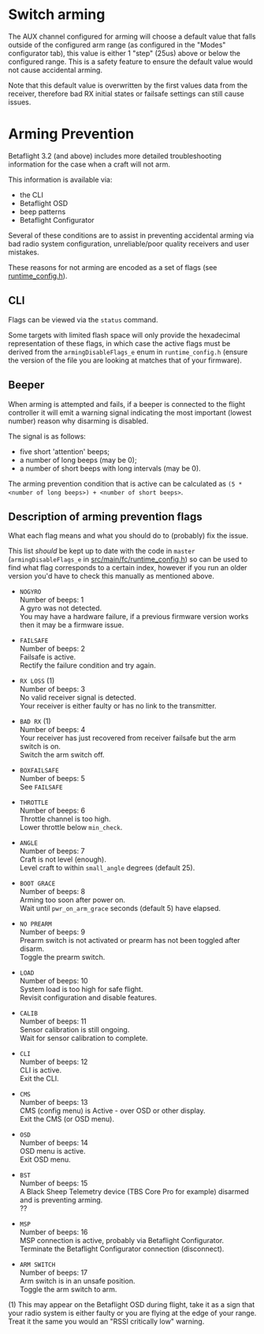 # Switch arming

The AUX channel configured for arming will choose a default value that falls outside of the configured arm range (as configured in the "Modes" configurator tab), this value is either 1 "step" (25us) above or below the configured range. This is a safety feature to ensure the default value would not cause accidental arming.

Note that this default value is overwritten by the first values data from the receiver, therefore bad RX initial states or failsafe settings can still cause issues.

# Arming Prevention

Betaflight 3.2 (and above) includes more detailed troubleshooting information for the case when a craft will not arm.

This information is available via:
- the CLI
- Betaflight OSD
- beep patterns
- Betaflight Configurator

Several of these conditions are to assist in preventing accidental arming via bad radio system configuration, unreliable/poor quality receivers and user mistakes.

These reasons for not arming are encoded as a set of flags (see [runtime_config.h](https://github.com/betaflight/betaflight/blob/master/src/main/fc/runtime_config.h)).

## CLI

Flags can be viewed via the `status` command.

Some targets with limited flash space will only provide the hexadecimal representation of these flags, in which case the active flags must be derived from the `armingDisableFlags_e` enum in `runtime_config.h` (ensure the version of the file you are looking at matches that of your firmware).

## Beeper

When arming is attempted and fails, if a beeper is connected to the flight controller it will emit a warning signal indicating the most important (lowest number) reason why disarming is disabled.

The signal is as follows:
- five short 'attention' beeps;
- a number of long beeps (may be 0);
- a number of short beeps with long intervals (may be 0).

The arming prevention condition that is active can be calculated as `(5 * <number of long beeps>) + <number of short beeps>`.

## Description of arming prevention flags

What each flag means and what you should do to (probably) fix the issue.

This list *should* be kept up to date with the code in `master` (`armingDisableFlags_e` in [src/main/fc/runtime_config.h](https://github.com/betaflight/betaflight/blob/master/src/main/fc/runtime_config.h#L37-L55)) so can be used to find what flag corresponds to a certain index, however if you run an older version you'd have to check this manually as mentioned above.


- `NOGYRO`  
  Number of beeps: 1  
  A gyro was not detected.  
  You may have a hardware failure, if a previous firmware version works then it may be a firmware issue.

- `FAILSAFE`  
  Number of beeps: 2  
  Failsafe is active.  
  Rectify the failure condition and try again.

- `RX LOSS` (1)  
  Number of beeps: 3  
  No valid receiver signal is detected.  
  Your receiver is either faulty or has no link to the transmitter.

- `BAD RX` (1)  
  Number of beeps: 4  
  Your receiver has just recovered from receiver failsafe but the arm switch is on.   
  Switch the arm switch off.

- `BOXFAILSAFE`  
  Number of beeps: 5  
  See `FAILSAFE`

- `THROTTLE`  
  Number of beeps: 6  
  Throttle channel is too high.  
  Lower throttle below `min_check`.

- `ANGLE`  
  Number of beeps: 7  
  Craft is not level (enough).  
  Level craft to within `small_angle` degrees (default 25).

- `BOOT GRACE`  
  Number of beeps: 8  
  Arming too soon after power on.  
  Wait until `pwr_on_arm_grace` seconds (default 5) have elapsed.

- `NO PREARM`  
  Number of beeps: 9  
  Prearm switch is not activated or prearm has not been toggled after disarm.  
  Toggle the prearm switch.

- `LOAD`  
  Number of beeps: 10  
  System load is too high for safe flight.  
  Revisit configuration and disable features.

- `CALIB`  
  Number of beeps: 11  
  Sensor calibration is still ongoing.  
  Wait for sensor calibration to complete.

- `CLI`  
  Number of beeps: 12  
  CLI is active.  
  Exit the CLI.

- `CMS`  
  Number of beeps: 13  
  CMS (config menu) is Active - over OSD or other display.  
  Exit the CMS (or OSD menu).

- `OSD`  
  Number of beeps: 14  
  OSD menu is active.  
  Exit OSD menu.

- `BST`  
  Number of beeps: 15  
  A Black Sheep Telemetry device (TBS Core Pro for example) disarmed and is preventing arming.  
  ??

- `MSP`  
  Number of beeps: 16  
  MSP connection is active, probably via Betaflight Configurator.  
  Terminate the Betaflight Configurator connection (disconnect).

- `ARM SWITCH`  
  Number of beeps: 17  
  Arm switch is in an unsafe position.  
  Toggle the arm switch to arm.

(1) This may appear on the Betaflight OSD during flight, take it as a sign that your radio system is either faulty or you are flying at the edge of your range. Treat it the same you would an "RSSI critically low" warning.